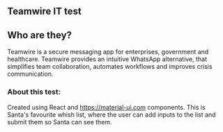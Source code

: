 ## Teamwire IT test

## Who are they?

Teamwire is a secure messaging app for enterprises, government and healthcare. Teamwire provides an intuitive WhatsApp alternative, that simplifies team collaboration, automates workflows and improves crisis communication.

### About this test:

Created using React and https://material-ui.com components. This is Santa's favourite whish list, where the user can add inputs to the list and submit them so Santa can see them.

